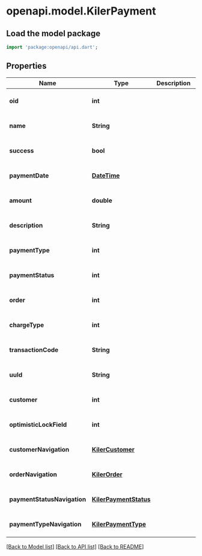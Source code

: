 # openapi.model.KilerPayment

## Load the model package
```dart
import 'package:openapi/api.dart';
```

## Properties
Name | Type | Description | Notes
------------ | ------------- | ------------- | -------------
**oid** | **int** |  | [optional] [default to null]
**name** | **String** |  | [optional] [default to null]
**success** | **bool** |  | [optional] [default to null]
**paymentDate** | [**DateTime**](DateTime.md) |  | [optional] [default to null]
**amount** | **double** |  | [optional] [default to null]
**description** | **String** |  | [optional] [default to null]
**paymentType** | **int** |  | [optional] [default to null]
**paymentStatus** | **int** |  | [optional] [default to null]
**order** | **int** |  | [optional] [default to null]
**chargeType** | **int** |  | [optional] [default to null]
**transactionCode** | **String** |  | [optional] [default to null]
**uuId** | **String** |  | [optional] [default to null]
**customer** | **int** |  | [optional] [default to null]
**optimisticLockField** | **int** |  | [optional] [default to null]
**customerNavigation** | [**KilerCustomer**](KilerCustomer.md) |  | [optional] [default to null]
**orderNavigation** | [**KilerOrder**](KilerOrder.md) |  | [optional] [default to null]
**paymentStatusNavigation** | [**KilerPaymentStatus**](KilerPaymentStatus.md) |  | [optional] [default to null]
**paymentTypeNavigation** | [**KilerPaymentType**](KilerPaymentType.md) |  | [optional] [default to null]

[[Back to Model list]](../README.md#documentation-for-models) [[Back to API list]](../README.md#documentation-for-api-endpoints) [[Back to README]](../README.md)


